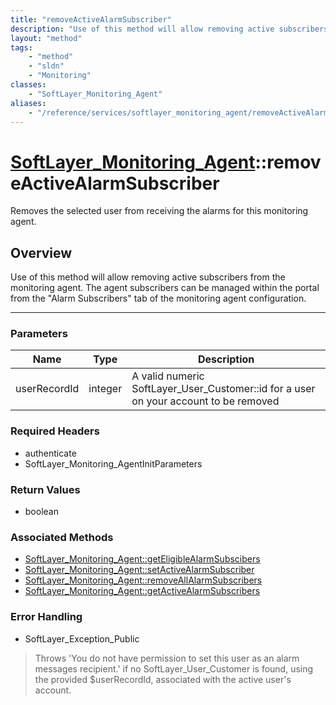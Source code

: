 ```yaml
---
title: "removeActiveAlarmSubscriber"
description: "Use of this method will allow removing active subscribers from the monitoring agent. The agent subscribers can be manage... "
layout: "method"
tags:
    - "method"
    - "sldn"
    - "Monitoring"
classes:
    - "SoftLayer_Monitoring_Agent"
aliases:
    - "/reference/services/softlayer_monitoring_agent/removeActiveAlarmSubscriber"
---
```

# [SoftLayer_Monitoring_Agent](/reference/services/SoftLayer_Monitoring_Agent)::removeActiveAlarmSubscriber

Removes the selected user from receiving the alarms for this monitoring agent. 


## Overview 
Use of this method will allow removing active subscribers from the monitoring agent. The agent subscribers can be managed within the portal from the "Alarm Subscribers" tab of the monitoring agent configuration. 

-----

### Parameters 
|Name | Type | Description |
| --- | --- | --- |
|userRecordId| integer| A valid numeric SoftLayer_User_Customer::id for a user on your account to be removed|


### Required Headers
* authenticate
* SoftLayer_Monitoring_AgentInitParameters


### Return Values
* boolean


### Associated Methods

*  [SoftLayer_Monitoring_Agent::getEligibleAlarmSubscibers](/reference/services/SoftLayer_Monitoring_Agent/getEligibleAlarmSubscibers )
*  [SoftLayer_Monitoring_Agent::setActiveAlarmSubscriber](/reference/services/SoftLayer_Monitoring_Agent/setActiveAlarmSubscriber )
*  [SoftLayer_Monitoring_Agent::removeAllAlarmSubscribers](/reference/services/SoftLayer_Monitoring_Agent/removeAllAlarmSubscribers )
*  [SoftLayer_Monitoring_Agent::getActiveAlarmSubscribers](/reference/services/SoftLayer_Monitoring_Agent/getActiveAlarmSubscribers )



### Error Handling

* SoftLayer_Exception_Public 

> Throws 'You do not have permission to set this user as an alarm messages recipient.' if no SoftLayer_User_Customer is found, using the provided $userRecordId, associated with the active user's account. 



